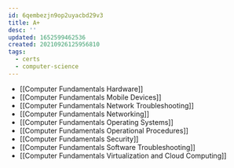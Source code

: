 ```yaml
---
id: 6qembezjn9op2uyacbd29v3
title: A+
desc: ''
updated: 1652599462536
created: 20210926125956810
tags:
  - certs
  - computer-science
---
```


- [[Computer Fundamentals Hardware]]
- [[Computer Fundamentals Mobile Devices]]
- [[Computer Fundamentals Network Troubleshooting]]
- [[Computer Fundamentals Networking]]
- [[Computer Fundamentals Operating Systems]]
- [[Computer Fundamentals Operational Procedures]]
- [[Computer Fundamentals Security]]
- [[Computer Fundamentals Software Troubleshooting]]
- [[Computer Fundamentals Virtualization and Cloud Computing]]

